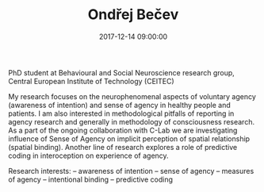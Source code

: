 ﻿---
layout: post
title:  "Ondřej Bečev"
name: Ondrej
surname: Becev
date:   2017-12-14 09:00:00
categories: people
image-file: /images/people/obecev.jpg
category: colab
mail: ondrej@becev.cz
website:
twitter:
researchgate: https://www.researchgate.net/profile/Ondej_Becev
---

PhD student at Behavioural and Social Neuroscience research group, Central European Institute of Technology (CEITEC)

My research focuses on the neurophenomenal aspects of voluntary agency (awareness of intention) and sense of agency in healthy people and patients. I am also interested in methodological pitfalls of reporting in agency research and generally in methodology of consciousness research. As a part of the ongoing collaboration with C-Lab we are investigating influence of Sense of Agency on implicit perception of spatial relationship (spatial binding). Another line of research explores a role of predictive coding in interoception on experience of agency.

Research interests:
– awareness of intention
– sense of agency
– measures of agency
– intentional binding
– predictive coding
